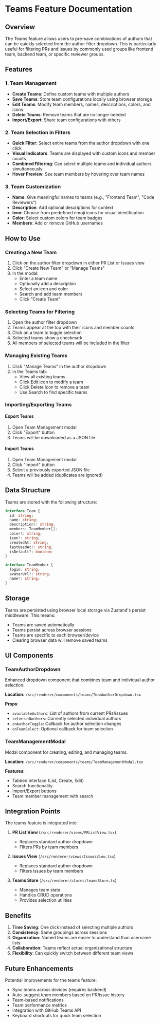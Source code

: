 # Teams Feature Documentation

## Overview
The Teams feature allows users to pre-save combinations of authors that can be quickly selected from the author filter dropdown. This is particularly useful for filtering PRs and issues by commonly used groups like frontend team, backend team, or specific reviewer groups.

## Features

### 1. Team Management
- **Create Teams**: Define custom teams with multiple authors
- **Save Teams**: Store team configurations locally using browser storage
- **Edit Teams**: Modify team members, names, descriptions, colors, and icons
- **Delete Teams**: Remove teams that are no longer needed
- **Import/Export**: Share team configurations with others

### 2. Team Selection in Filters
- **Quick Filter**: Select entire teams from the author dropdown with one click
- **Visual Indicators**: Teams are displayed with custom icons and member counts
- **Combined Filtering**: Can select multiple teams and individual authors simultaneously
- **Hover Preview**: See team members by hovering over team names

### 3. Team Customization
- **Name**: Give meaningful names to teams (e.g., "Frontend Team", "Code Reviewers")
- **Description**: Add optional descriptions for context
- **Icon**: Choose from predefined emoji icons for visual identification
- **Color**: Select custom colors for team badges
- **Members**: Add or remove GitHub usernames

## How to Use

### Creating a New Team

1. Click on the author filter dropdown in either PR List or Issues view
2. Click "Create New Team" or "Manage Teams"
3. In the modal:
   - Enter a team name
   - Optionally add a description
   - Select an icon and color
   - Search and add team members
   - Click "Create Team"

### Selecting Teams for Filtering

1. Open the author filter dropdown
2. Teams appear at the top with their icons and member counts
3. Click on a team to toggle selection
4. Selected teams show a checkmark
5. All members of selected teams will be included in the filter

### Managing Existing Teams

1. Click "Manage Teams" in the author dropdown
2. In the Teams tab:
   - View all existing teams
   - Click Edit icon to modify a team
   - Click Delete icon to remove a team
   - Use Search to find specific teams

### Importing/Exporting Teams

#### Export Teams
1. Open Team Management modal
2. Click "Export" button
3. Teams will be downloaded as a JSON file

#### Import Teams
1. Open Team Management modal
2. Click "Import" button
3. Select a previously exported JSON file
4. Teams will be added (duplicates are ignored)

## Data Structure

Teams are stored with the following structure:
```typescript
interface Team {
  id: string;
  name: string;
  description?: string;
  members: TeamMember[];
  color?: string;
  icon?: string;
  createdAt: string;
  lastUsedAt?: string;
  isDefault?: boolean;
}

interface TeamMember {
  login: string;
  avatarUrl?: string;
  name?: string;
}
```

## Storage

Teams are persisted using browser local storage via Zustand's persist middleware. This means:
- Teams are saved automatically
- Teams persist across browser sessions
- Teams are specific to each browser/device
- Clearing browser data will remove saved teams

## UI Components

### TeamAuthorDropdown
Enhanced dropdown component that combines team and individual author selection.

**Location**: `/src/renderer/components/teams/TeamAuthorDropdown.tsx`

**Props**:
- `availableAuthors`: List of authors from current PRs/issues
- `selectedAuthors`: Currently selected individual authors
- `onAuthorToggle`: Callback for author selection changes
- `onTeamSelect`: Optional callback for team selection

### TeamManagementModal
Modal component for creating, editing, and managing teams.

**Location**: `/src/renderer/components/teams/TeamManagementModal.tsx`

**Features**:
- Tabbed interface (List, Create, Edit)
- Search functionality
- Import/Export buttons
- Team member management with search

## Integration Points

The teams feature is integrated into:

1. **PR List View** (`/src/renderer/views/PRListView.tsx`)
   - Replaces standard author dropdown
   - Filters PRs by team members

2. **Issues View** (`/src/renderer/views/IssuesView.tsx`)
   - Replaces standard author dropdown
   - Filters issues by team members

3. **Teams Store** (`/src/renderer/stores/teamsStore.ts`)
   - Manages team state
   - Handles CRUD operations
   - Provides selection utilities

## Benefits

1. **Time Saving**: One click instead of selecting multiple authors
2. **Consistency**: Same groupings across sessions
3. **Organization**: Named teams are easier to understand than username lists
4. **Collaboration**: Teams reflect actual organizational structure
5. **Flexibility**: Can quickly switch between different team views

## Future Enhancements

Potential improvements for the teams feature:
- Sync teams across devices (requires backend)
- Auto-suggest team members based on PR/issue history
- Team-based notifications
- Team performance metrics
- Integration with GitHub Teams API
- Keyboard shortcuts for quick team selection